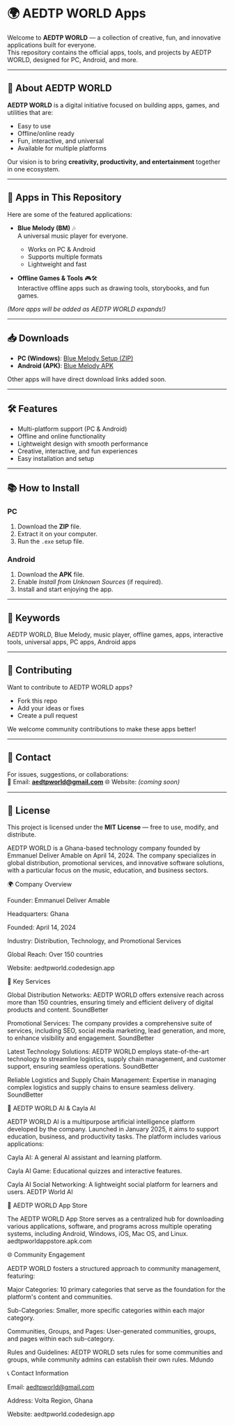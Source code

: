 # 🌍 AEDTP WORLD Apps

Welcome to **AEDTP WORLD** — a collection of creative, fun, and innovative applications built for everyone.  
This repository contains the official apps, tools, and projects by AEDTP WORLD, designed for PC, Android, and more.

---

## 🚀 About AEDTP WORLD
**AEDTP WORLD** is a digital initiative focused on building apps, games, and utilities that are:
- Easy to use
- Offline/online ready
- Fun, interactive, and universal
- Available for multiple platforms

Our vision is to bring **creativity, productivity, and entertainment** together in one ecosystem.

---

## 📱 Apps in This Repository
Here are some of the featured applications:

- **Blue Melody (BM)** 🎶  
  A universal music player for everyone.  
  - Works on PC & Android  
  - Supports multiple formats  
  - Lightweight and fast  

- **Offline Games & Tools** 🎮🛠  
  Interactive offline apps such as drawing tools, storybooks, and fun games.  

*(More apps will be added as AEDTP WORLD expands!)*

---

## 📥 Downloads
- **PC (Windows)**: [Blue Melody Setup (ZIP)](https://archive.org/download/bluemelodysetup/Blue%20Melody%20Setup.zip)  
- **Android (APK)**: [Blue Melody APK](https://www.webintoapp.com/download/apk/909126/app-release.apk)  

Other apps will have direct download links added soon.

---

## 🛠️ Features
- Multi-platform support (PC & Android)  
- Offline and online functionality  
- Lightweight design with smooth performance  
- Creative, interactive, and fun experiences  
- Easy installation and setup  

---

## 📚 How to Install
### PC
1. Download the **ZIP** file.  
2. Extract it on your computer.  
3. Run the `.exe` setup file.  

### Android
1. Download the **APK** file.  
2. Enable *Install from Unknown Sources* (if required).  
3. Install and start enjoying the app.  

---

## 🔑 Keywords
AEDTP WORLD, Blue Melody, music player, offline games, apps, interactive tools, universal apps, PC apps, Android apps

---

## 🤝 Contributing
Want to contribute to AEDTP WORLD apps?  
- Fork this repo  
- Add your ideas or fixes  
- Create a pull request  

We welcome community contributions to make these apps better!

---

## 📧 Contact
For issues, suggestions, or collaborations:  
📩 Email: **aedtpworld@gmail.com** 
🌐 Website: *(coming soon)*  

---

## 📄 License
This project is licensed under the **MIT License** — free to use, modify, and distribute.



AEDTP WORLD is a Ghana-based technology company founded by Emmanuel Deliver Amable on April 14, 2024. The company specializes in global distribution, promotional services, and innovative software solutions, with a particular focus on the music, education, and business sectors.

🌍 Company Overview

Founder: Emmanuel Deliver Amable

Headquarters: Ghana

Founded: April 14, 2024

Industry: Distribution, Technology, and Promotional Services

Global Reach: Over 150 countries

Website: aedtpworld.codedesign.app

🎵 Key Services

Global Distribution Networks: AEDTP WORLD offers extensive reach across more than 150 countries, ensuring timely and efficient delivery of digital products and content. 
SoundBetter

Promotional Services: The company provides a comprehensive suite of services, including SEO, social media marketing, lead generation, and more, to enhance visibility and engagement. 
SoundBetter

Latest Technology Solutions: AEDTP WORLD employs state-of-the-art technology to streamline logistics, supply chain management, and customer support, ensuring seamless operations. 
SoundBetter

Reliable Logistics and Supply Chain Management: Expertise in managing complex logistics and supply chains to ensure seamless delivery. 
SoundBetter

📱 AEDTP WORLD AI & Cayla AI

AEDTP WORLD AI is a multipurpose artificial intelligence platform developed by the company. Launched in January 2025, it aims to support education, business, and productivity tasks. The platform includes various applications:

Cayla AI: A general AI assistant and learning platform.

Cayla AI Game: Educational quizzes and interactive features.

Cayla AI Social Networking: A lightweight social platform for learners and users. 
AEDTP World AI

🛒 AEDTP WORLD App Store

The AEDTP WORLD App Store serves as a centralized hub for downloading various applications, software, and programs across multiple operating systems, including Android, Windows, iOS, Mac OS, and Linux. 
aedtpworldappstore.apk.com

🌐 Community Engagement

AEDTP WORLD fosters a structured approach to community management, featuring:

Major Categories: 10 primary categories that serve as the foundation for the platform's content and communities.

Sub-Categories: Smaller, more specific categories within each major category.

Communities, Groups, and Pages: User-generated communities, groups, and pages within each sub-category.

Rules and Guidelines: AEDTP WORLD sets rules for some communities and groups, while community admins can establish their own rules. 
Mdundo

📞 Contact Information

Email: aedtpworld@gmail.com

Address: Volta Region, Ghana

Website: aedtpworld.codedesign.app
